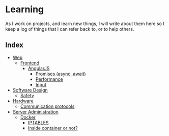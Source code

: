 # Learning
As I work on projects, and learn new things, I will write about them here so I keep a log of things that I can refer back to, or to help others.
## Index
* [Web](https://github.com/FrozenDroid/Learning/blob/master/Web)
  * [Frontend](https://github.com/FrozenDroid/Learning/blob/master/Web/Frontend)
    * [AngularJS](https://github.com/FrozenDroid/Learning/blob/master/Web/Frontend/AngularJS.md)
      * [Promises (async, await)](https://github.com/FrozenDroid/Learning/blob/master/Web/Frontend/AngularJS.md#Promises%20(async%2C%20await))
      * [Performance](https://github.com/FrozenDroid/Learning/blob/master/Web/Frontend/AngularJS.md#performance)
      * [Input](https://github.com/FrozenDroid/Learning/blob/master/Web/Frontend/AngularJS.md#input)
* [Software Design](https://github.com/FrozenDroid/Learning/tree/master/Software%20Design)
  * [Safety](https://github.com/FrozenDroid/Learning/blob/master/Software%20Design/Safety.md)
* [Hardware](https://github.com/FrozenDroid/Learning/tree/master/Hardware)
  * [Communication protocols](https://github.com/FrozenDroid/Learning/tree/master/Hardware/Communication%20Protocols.md#SPI)
* [Server Administration](https://github.com/FrozenDroid/Learning/blob/master/Server%20Administration)
  * [Docker](https://github.com/FrozenDroid/Learning/blob/master/Server%20Administration/Docker.md)
    * [IPTABLES](https://github.com/FrozenDroid/Learning/blob/master/Server%20Administration/Docker.md#iptables)
    * [Inside container or not?](https://github.com/FrozenDroid/Learning/blob/master/Server%20Administration/Docker.md#inside-container-or-not)

